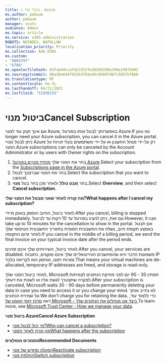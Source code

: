 ```yaml
---
title: ביטול מנוי ב- Azure
ms.author: pebaum
author: pebaum
manager: scotv
audience: Admin
ms.topic: article
ms.service: o365-administration
ROBOTS: NOINDEX, NOFOLLOW
localization_priority: Priority
ms.collection: Adm_O365
ms.custom:
- "9003797"
- "6786"
ms.openlocfilehash: 83fab49ccafd23352fe28569289a709a198fd402
ms.sourcegitcommit: 80a36e6447953b3f65e45c05607dbfc585fbf8b0
ms.translationtype: MT
ms.contentlocale: he-IL
ms.lasthandoff: 04/21/2021
ms.locfileid: "51936155"
---
```

# <a name="cancel-subscription"></a><span data-ttu-id="fd0b7-102">ביטול מנוי</span><span class="sxs-lookup"><span data-stu-id="fd0b7-102">Cancel Subscription</span></span>

<span data-ttu-id="fd0b7-103">אם אינך זקוק עוד למנוי Azure, באפשרותך לבטל אותו בפורטל Azure.</span><span class="sxs-lookup"><span data-stu-id="fd0b7-103">If you no longer need your Azure subscription, you can cancel it in the Azure portal.</span></span> <span data-ttu-id="fd0b7-104">ניתן לבטל מנויי Azure רק על-ידי מנהל החשבון או על-ידי משתמשים בעלי זכויות על המנוי.</span><span class="sxs-lookup"><span data-stu-id="fd0b7-104">Azure subscriptions can only be canceled by the Account Administrator or by users with Owner rights on the subscription.</span></span>

1. <span data-ttu-id="fd0b7-105">בחר את המנוי שלך [מהדף מנויים בפורטל Azure](https://portal.azure.com/#blade/Microsoft_Azure_Billing/SubscriptionsBlade).</span><span class="sxs-lookup"><span data-stu-id="fd0b7-105">Select your subscription from the [Subscriptions page in the Azure portal](https://portal.azure.com/#blade/Microsoft_Azure_Billing/SubscriptionsBlade).</span></span>
2. <span data-ttu-id="fd0b7-106">בחר את המנוי שברצונך לבטל.</span><span class="sxs-lookup"><span data-stu-id="fd0b7-106">Select the subscription that you want to cancel.</span></span>
3. <span data-ttu-id="fd0b7-107">בחר **מבט כולל** ולאחר מכן בחר בטל **מנוי.**</span><span class="sxs-lookup"><span data-stu-id="fd0b7-107">Select **Overview**, and then select **Cancel subscription**.</span></span>

<span data-ttu-id="fd0b7-108">**מה קורה לאחר שאני מבטל את המנוי שלי?**</span><span class="sxs-lookup"><span data-stu-id="fd0b7-108">**What happens after I cancel my subscription?**</span></span>

<span data-ttu-id="fd0b7-109">לאחר ביטול, החיוב הופסק באופן מיידי.</span><span class="sxs-lookup"><span data-stu-id="fd0b7-109">After you cancel, billing is stopped immediately.</span></span> <span data-ttu-id="fd0b7-110">עם זאת, ניתן להציג בפורטל עד 10 דקות עד לביטול.</span><span class="sxs-lookup"><span data-stu-id="fd0b7-110">However, it can take up to 10 minutes for the cancellation to show in the portal.</span></span> <span data-ttu-id="fd0b7-111">אם תבטל באמצע תקופת חיוב, נשלח את החשבונית הסופית בתאריך החשבונית הטיפוסי שלך לאחר סיום התקופה.</span><span class="sxs-lookup"><span data-stu-id="fd0b7-111">If you cancel in the middle of a billing period, we send the final invoice on your typical invoice date after the period ends.</span></span>

<span data-ttu-id="fd0b7-112">לאחר ביטול, השירותים שלך אינם זמינים.</span><span class="sxs-lookup"><span data-stu-id="fd0b7-112">After you cancel, your services are disabled.</span></span> <span data-ttu-id="fd0b7-113">משמעות הדבר היא שהמחשבים הווירטואליים שלך אינם מוקצים, כתובות IP זמניות יתוצו, ואחסון הוא לקריאה בלבד.</span><span class="sxs-lookup"><span data-stu-id="fd0b7-113">That means your virtual machines are de-allocated, temporary IP addresses are freed, and storage is read-only.</span></span>

<span data-ttu-id="fd0b7-114">לאחר ביטול המנוי שלך, Microsoft תמתין 30 - 90 יום לפני מחיקת הנתונים לצמיתות למקרה שתצטרך לגשת אליו או לשנות את דעתך.</span><span class="sxs-lookup"><span data-stu-id="fd0b7-114">After your subscription is canceled, Microsoft waits 30 - 90 days before permanently deleting your data in case you need to access it or you change your mind.</span></span> <span data-ttu-id="fd0b7-115">לא נחייב אותך על שמירת הנתונים.</span><span class="sxs-lookup"><span data-stu-id="fd0b7-115">We don't charge you for retaining the data.</span></span> <span data-ttu-id="fd0b7-116">כדי ללמוד עוד, ראה [מרכז יחסי האמון של Microsoft - כיצד אנו מנהלים את הנתונים שלך.](https://go.microsoft.com/fwLink/p/?LinkID=822930&clcid=0x409)</span><span class="sxs-lookup"><span data-stu-id="fd0b7-116">To learn more, see [Microsoft Trust Center - How we manage your data](https://go.microsoft.com/fwLink/p/?LinkID=822930&clcid=0x409).</span></span>

<span data-ttu-id="fd0b7-117">**ביטול מנוי Azure**</span><span class="sxs-lookup"><span data-stu-id="fd0b7-117">**Cancel Azure Subscription**</span></span>

- [<span data-ttu-id="fd0b7-118">מי יכול לבטל מנוי?</span><span class="sxs-lookup"><span data-stu-id="fd0b7-118">Who can cancel a subscription?</span></span>](https://docs.microsoft.com/azure/billing/billing-how-to-cancel-azure-subscription?WT.mc_id=Portal-Microsoft_Azure_Support#who-can-cancel-a-subscription)
- [<span data-ttu-id="fd0b7-119">מה קורה לאחר המנוי</span><span class="sxs-lookup"><span data-stu-id="fd0b7-119">What happens after the subscription</span></span>](https://docs.microsoft.com/azure/billing/billing-how-to-cancel-azure-subscription?WT.mc_id=Portal-Microsoft_Azure_Support#what-happens-after-i-cancel-my-subscription)

<span data-ttu-id="fd0b7-120">**מסמכים מומלצים**</span><span class="sxs-lookup"><span data-stu-id="fd0b7-120">**Recommended Documents**</span></span>

- [<span data-ttu-id="fd0b7-121">הפעלה מחדש של מנוי</span><span class="sxs-lookup"><span data-stu-id="fd0b7-121">Reactivate subscription</span></span>](https://docs.microsoft.com/azure/billing/billing-how-to-cancel-azure-subscription?WT.mc_id=Portal-Microsoft_Azure_Support#reactivate-subscription)
- [<span data-ttu-id="fd0b7-122">החלפת מנוי</span><span class="sxs-lookup"><span data-stu-id="fd0b7-122">Switch subscription</span></span>](https://docs.microsoft.com/azure/billing/billing-how-to-switch-azure-offer?WT.mc_id=Portal-Microsoft_Azure_Support)